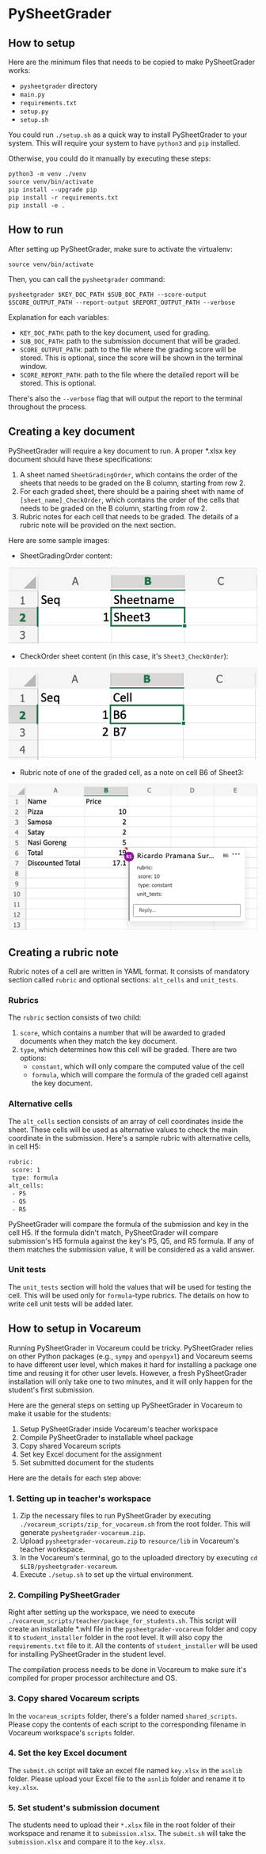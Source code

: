 # PySheetGrader

## How to setup

Here are the minimum files that needs to be copied to make PySheetGrader works:

- `pysheetgrader` directory
- `main.py`
- `requirements.txt`
- `setup.py`
- `setup.sh`

You could run `./setup.sh` as a quick way to install PySheetGrader to your system. This will require your system to have `python3` and `pip` installed.

Otherwise, you could do it manually by executing these steps:

```
python3 -m venv ./venv
source venv/bin/activate
pip install --upgrade pip
pip install -r requirements.txt
pip install -e .
``` 

## How to run

After setting up PySheetGrader, make sure to activate the virtualenv:
```
source venv/bin/activate
```

Then, you can call the `pysheetgrader` command:

```
pysheetgrader $KEY_DOC_PATH $SUB_DOC_PATH --score-output $SCORE_OUTPUT_PATH --report-output $REPORT_OUTPUT_PATH --verbose
```

Explanation for each variables:

- `KEY_DOC_PATH`: path to the key document, used for grading.
- `SUB_DOC_PATH`: path to the submission document that will be graded.
- `SCORE_OUTPUT_PATH`: path to the file where the grading score will be stored. This is optional, since the score will be shown in the terminal window.
- `SCORE_REPORT_PATH`: path to the file where the detailed report will be stored. This is optional.

There's also the `--verbose` flag that will output the report to the terminal throughout the process.

## Creating a key document

PySheetGrader will require a key document to run. A proper *.xlsx key document should have these specifications:

1. A sheet named `SheetGradingOrder`, which contains the order of the sheets that needs to be graded on the B column, starting from row 2.
2. For each graded sheet, there should be a pairing sheet with name of `[sheet_name]_CheckOrder`, which contains the order of the cells that needs to be graded on the B column, starting from row 2.
3. Rubric notes for each cell that needs to be graded. The details of a rubric note will be provided on the next section.

Here are some sample images:

- SheetGradingOrder content:

![Image of the content in SheetGradingOrder](readme_images/sheet_grading_order.png)

- CheckOrder sheet content (in this case, it's `Sheet3_CheckOrder`):

![Image of the content in CheckOrder](readme_images/cell_check_order.png)

- Rubric note of one of the graded cell, as a note on cell B6 of Sheet3:

![Image of the rubric note of cell B6 in Sheet3](readme_images/cell_rubric_note.png)

## Creating a rubric note

Rubric notes of a cell are written in YAML format. It consists of mandatory section called `rubric` and optional sections: `alt_cells` and `unit_tests`.

### Rubrics

The `rubric` section consists of two child:

1. `score`, which contains a number that will be awarded to graded documents when they match the key document.
2. `type`, which determines how this cell will be graded. There are two options: 
    - `constant`, which will only compare the computed value of the cell
    - `formula`, which will compare the formula of the graded cell against the key document.

### Alternative cells

The `alt_cells` section consists of an array of cell coordinates inside the sheet.
These cells will be used as alternative values to check the main coordinate in the submission. Here's a sample rubric with alternative cells, in cell H5:

```
rubric:
 score: 1
 type: formula 
alt_cells:
 - P5
 - Q5
 - R5
```

PySheetGrader will compare the formula of the submission and key in the cell H5. If the formula didn't match, PySheetGrader will compare submission's H5 formula against the key's P5, Q5, and R5 formula. If any of them matches the submission value, it will be considered as a valid answer.

### Unit tests

The `unit_tests` section will hold the values that will be used for testing the cell. This will be used only for `formula`-type rubrics.
The details on how to write cell unit tests will be added later.

## How to setup in Vocareum

Running PySheetGrader in Vocareum could be tricky. PySheetGrader relies on other Python packages (e.g., `sympy` and `openpyxl`) and Vocareum seems to have different user level, which makes it hard for installing a package one time and reusing it for other user levels.
However, a fresh PySheetGrader installation will only take one to two minutes, and it will only happen for the student's first submission. 

Here are the general steps on setting up PySheetGrader in Vocareum to make it usable for the students:

1. Setup PySheetGrader inside Vocareum's teacher workspace
2. Compile PySheetGrader to installable wheel package
3. Copy shared Vocareum scripts
4. Set key Excel document for the assignment
5. Set submitted document for the students

Here are the details for each step above:

### 1. Setting up in teacher's workspace

1. Zip the necessary files to run PySheetGrader by executing `./vocareum_scripts/zip_for_vocareum.sh` from the root folder. This will generate `pysheetgrader-vocareum.zip`.
2. Upload `pysheetgrader-vocareum.zip` to `resource/lib` in Vocareum's teacher workspace.
3. In the Vocareum's terminal, go to the uploaded directory by executing `cd $LIB/pysheetgrader-vocareum`.
4. Execute `./setup.sh` to set up the virtual environment.

### 2. Compiling PySheetGrader

Right after setting up the workspace, we need to execute `./vocareum_scripts/teacher/package_for_students.sh`. This script will create an installable *.whl file in the `pysheetgrader-vocareum` folder and copy it to `student_installer` folder in the root level. It will also copy the `requirements.txt` file to it. All the contents of `student_installer` will be used for installing PySheetGrader in the student level.

The compilation process needs to be done in Vocareum to make sure it's compiled for proper processor architecture and OS.

### 3. Copy shared Vocareum scripts

In the `vocareum_scripts` folder, there's a folder named `shared_scripts`. Please copy the contents of each script to the corresponding filename in Vocareum workspace's `scripts` folder.

### 4. Set the key Excel document

The `submit.sh` script will take an excel file named `key.xlsx` in the `asnlib` folder. Please upload your Excel file to the `asnlib` folder and rename it to `key.xlsx`.

### 5. Set student's submission document

The students need to upload their `*.xlsx` file in the root folder of their workspace and rename it to `submission.xlsx`. The `submit.sh` will take the `submission.xlsx` and compare it to the `key.xlsx`.
